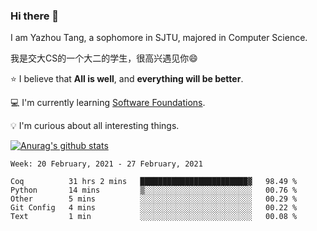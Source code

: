 ### Hi there 👋
I am Yazhou Tang, a sophomore in SJTU, majored in Computer Science.

我是交大CS的一个大二的学生，很高兴遇见你:smile:

:star: I believe that **All is well**, and **everything will be better**.

:computer: I'm currently learning [Software Foundations](https://softwarefoundations.cis.upenn.edu/).

:bulb: I'm curious about all interesting things.

[![Anurag's github stats](https://github-readme-stats.vercel.app/api?username=ADSWT518&count_private=true)](https://github.com/anuraghazra/github-readme-stats)

<!--START_SECTION:waka-->
```text
Week: 20 February, 2021 - 27 February, 2021

Coq          31 hrs 2 mins   ████████████████████████▓   98.49 % 
Python       14 mins         ▒░░░░░░░░░░░░░░░░░░░░░░░░   00.76 % 
Other        5 mins          ░░░░░░░░░░░░░░░░░░░░░░░░░   00.29 % 
Git Config   4 mins          ░░░░░░░░░░░░░░░░░░░░░░░░░   00.22 % 
Text         1 min           ░░░░░░░░░░░░░░░░░░░░░░░░░   00.08 % 
```
<!--END_SECTION:waka-->

<!--
**ADSWT518/ADSWT518** is a ✨ _special_ ✨ repository because its `README.md` (this file) appears on your GitHub profile.

Here are some ideas to get you started:

- 🔭 I’m currently working on ...
- 🌱 I’m currently learning ...
- 👯 I’m looking to collaborate on ...
- 🤔 I’m looking for help with ...
- 💬 Ask me about ...
- 📫 How to reach me: ...
- 😄 Pronouns: ...
- ⚡ Fun fact: ...
-->
